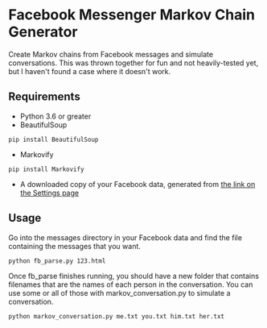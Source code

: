 # Facebook Messenger Markov Chain Generator
Create Markov chains from Facebook messages and simulate conversations. This was thrown together for fun and not heavily-tested yet, but I haven't found a case where it doesn't work.

## Requirements
* Python 3.6 or greater
* BeautifulSoup

```
pip install BeautifulSoup
```

* Markovify

```
pip install Markovify
```

* A downloaded copy of your Facebook data, generated from [the link on the Settings page](https://www.facebook.com/settings)

## Usage
Go into the messages directory in your Facebook data and find the file containing the messages that you want.

```
python fb_parse.py 123.html
```

Once fb_parse finishes running, you should have a new folder that contains filenames that are the names of each person in the conversation. You can use some or all of those with markov_conversation.py to simulate a conversation.

```
python markov_conversation.py me.txt you.txt him.txt her.txt
```
